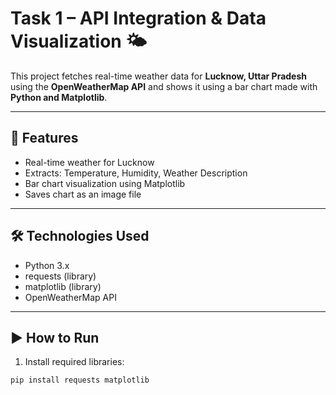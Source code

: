 # Task 1 – API Integration & Data Visualization 🌤️

This project fetches real-time weather data for **Lucknow, Uttar Pradesh** using the **OpenWeatherMap API** and shows it using a bar chart made with **Python and Matplotlib**.

---

## 📌 Features

- Real-time weather for Lucknow
- Extracts: Temperature, Humidity, Weather Description
- Bar chart visualization using Matplotlib
- Saves chart as an image file

---

## 🛠️ Technologies Used

- Python 3.x
- requests (library)
- matplotlib (library)
- OpenWeatherMap API

---

## ▶️ How to Run

1. Install required libraries:

```bash
pip install requests matplotlib
